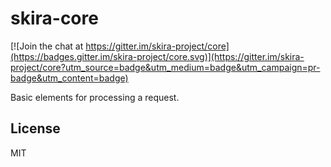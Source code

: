# skira-core

[![Join the chat at https://gitter.im/skira-project/core](https://badges.gitter.im/skira-project/core.svg)](https://gitter.im/skira-project/core?utm_source=badge&utm_medium=badge&utm_campaign=pr-badge&utm_content=badge)

Basic elements for processing a request.

## License

MIT
